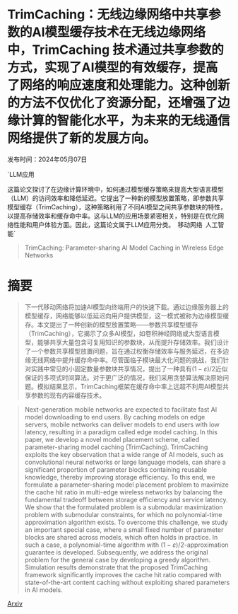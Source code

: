# TrimCaching：无线边缘网络中共享参数的AI模型缓存技术在无线边缘网络中，TrimCaching 技术通过共享参数的方式，实现了AI模型的有效缓存，提高了网络的响应速度和处理能力。这种创新的方法不仅优化了资源分配，还增强了边缘计算的智能化水平，为未来的无线通信网络提供了新的发展方向。

发布时间：2024年05月07日

`LLM应用

这篇论文探讨了在边缘计算环境中，如何通过模型缓存策略来提高大型语言模型（LLM）的访问效率和降低延迟。它提出了一种新的模型放置策略，即参数共享模型缓存（TrimCaching），这种策略利用了不同AI模型之间共享参数块的特性，以提高存储效率和缓存命中率。这与LLM的应用场景紧密相关，特别是在优化网络性能和用户体验方面。因此，这篇论文属于LLM应用分类。` `移动网络` `人工智能`

> TrimCaching: Parameter-sharing AI Model Caching in Wireless Edge Networks

# 摘要

> 下一代移动网络将加速AI模型向终端用户的快速下载。通过边缘服务器上的模型缓存，网络能够以低延迟向用户提供模型，这一模式被称为边缘模型缓存。本文提出了一种创新的模型放置策略——参数共享模型缓存（TrimCaching），它揭示了众多AI模型，如卷积神经网络或大型语言模型，能够共享大量包含可复用知识的参数块，从而提升存储效率。我们设计了一个参数共享模型放置问题，旨在通过权衡存储效率与服务延迟，在多边缘无线网络中提升缓存命中率。尽管面临子模块最大化问题的挑战，我们针对实践中常见的小固定数量参数块共享情况，提出了一种具有$\left(1-ε\right)/2$近似保证的多项式时间算法。对于更广泛的情况，我们采用贪婪算法解决原始问题。模拟结果显示，TrimCaching框架在缓存命中率上远超不利用AI模型共享参数的现有内容缓存技术。

> Next-generation mobile networks are expected to facilitate fast AI model downloading to end users. By caching models on edge servers, mobile networks can deliver models to end users with low latency, resulting in a paradigm called edge model caching. In this paper, we develop a novel model placement scheme, called parameter-sharing model caching (TrimCaching). TrimCaching exploits the key observation that a wide range of AI models, such as convolutional neural networks or large language models, can share a significant proportion of parameter blocks containing reusable knowledge, thereby improving storage efficiency. To this end, we formulate a parameter-sharing model placement problem to maximize the cache hit ratio in multi-edge wireless networks by balancing the fundamental tradeoff between storage efficiency and service latency. We show that the formulated problem is a submodular maximization problem with submodular constraints, for which no polynomial-time approximation algorithm exists. To overcome this challenge, we study an important special case, where a small fixed number of parameter blocks are shared across models, which often holds in practice. In such a case, a polynomial-time algorithm with $\left(1-ε\right)/2$-approximation guarantee is developed. Subsequently, we address the original problem for the general case by developing a greedy algorithm. Simulation results demonstrate that the proposed TrimCaching framework significantly improves the cache hit ratio compared with state-of-the-art content caching without exploiting shared parameters in AI models.

[Arxiv](https://arxiv.org/abs/2405.03990)